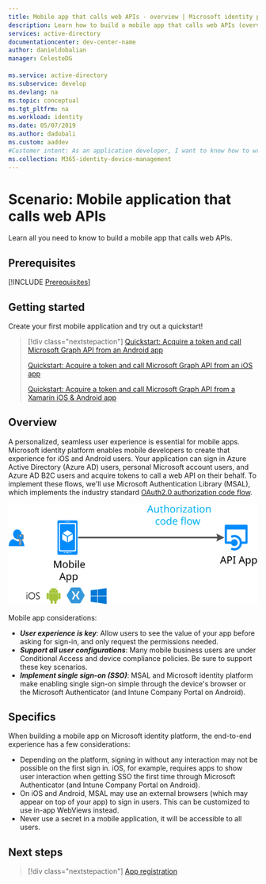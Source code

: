 ```yaml
---
title: Mobile app that calls web APIs - overview | Microsoft identity platform
description: Learn how to build a mobile app that calls web APIs (overview)
services: active-directory
documentationcenter: dev-center-name
author: danieldobalian
manager: CelesteDG

ms.service: active-directory
ms.subservice: develop
ms.devlang: na
ms.topic: conceptual
ms.tgt_pltfrm: na
ms.workload: identity
ms.date: 05/07/2019
ms.author: dadobali
ms.custom: aaddev 
#Customer intent: As an application developer, I want to know how to write a mobile app that calls web APIs by using the Microsoft identity platform for developers.
ms.collection: M365-identity-device-management
---
```


# Scenario: Mobile application that calls web APIs

Learn all you need to know to build a mobile app that calls web APIs.

## Prerequisites

[!INCLUDE [Prerequisites](../../../includes/active-directory-develop-scenarios-prerequisites.md)]

## Getting started

Create your first mobile application and try out a quickstart!

> [!div class="nextstepaction"]
> [Quickstart: Acquire a token and call Microsoft Graph API from an Android app](./quickstart-v2-android.md)
>
> [Quickstart: Acquire a token and call Microsoft Graph API from an iOS app](./quickstart-v2-ios.md)
>
> [Quickstart: Acquire a token and call Microsoft Graph API from a Xamarin iOS & Android app](https://github.com/Azure-Samples/active-directory-xamarin-native-v2)

## Overview

A personalized, seamless user experience is essential for mobile apps.  Microsoft identity platform enables mobile developers to create that experience for iOS and Android users. Your application can sign in Azure Active Directory (Azure AD) users, personal Microsoft account users, and Azure AD B2C users and acquire tokens to call a web API on their behalf. To implement these flows, we'll use Microsoft Authentication Library (MSAL), which implements the industry standard [OAuth2.0 authorization code flow](v2-oauth2-auth-code-flow.md).

![Daemon apps](./media/scenarios/mobile-app.svg)

Mobile app considerations:

- ***User experience is key***: Allow users to see the value of your app before asking for sign-in, and only request the permissions needed.
- ***Support all user configurations***: Many mobile business users are under Conditional Access and device compliance policies. Be sure to support these key scenarios.
- ***Implement single sign-on (SSO)***: MSAL and Microsoft identity platform make enabling single sign-on simple through the device's browser or the Microsoft Authenticator (and Intune Company Portal on Android).

## Specifics

When building a mobile app on Microsoft identity platform, the end-to-end experience has a few considerations:

- Depending on the platform, signing in without any interaction may not be possible on the first sign in. iOS, for example, requires apps to show user interaction when getting SSO the first time through Microsoft Authenticator (and Intune Company Portal on Android).
- On iOS and Android, MSAL may use an external browsers (which may appear on top of your app) to sign in users. This can be customized to use in-app WebViews instead.
- Never use a secret in a mobile application, it will be accessible to all users.

## Next steps

> [!div class="nextstepaction"]
> [App registration](scenario-mobile-app-registration.md)
